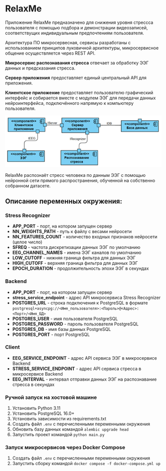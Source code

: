 # RelaxMe

Приложение RelaxMe предназначено для снижения уровня стрессса пользователя с помощью 
подбора и демонстрации видеозаписей, соответствущих индивидуальным предпочтениям 
пользователя. 

Архитектура ПО микросервесная, сервисы разработаны с использованием принципов луковичной архитектуры, 
микросервисное общение осуществляется через REST API.

**Микросервис распознавания стресса** отвечает за обработку ЭЭГ данных и предсказания стресса. 

**Сервер приложения** предоставляет единый центральный API для приложения. 

**Клиентское приложение** предоставляет пользователю графический интерфейс и собирается вместе с модулем ЭЭГ
для передачи данных нейроинтерфейса, подключённого напрямую к компьютеру пользователя.

![img_1.png](docs/images/img_1.png)

RelaxMe распознаёт стресс человека по данным ЭЭГ с помощью нейронной сети прямого
распространения, обученной на собственно собранном датасете.

## Описание переменных окружения:

### Stress Recognizer
- **APP_PORT** - порт, на котором запущен сервер
- **NN_WEIGHTS_PATH** - путь к файлу с весами нейросети
- **NN_FEATURES_COUNT** - количество входных признаков нейросети (целое число) 
- **SFREQ** - частота дискретизации данных ЭЭГ по умолчанию
- **EEG_CHANNEL_NAMES** - имена ЭЭГ каналов по умолчанию
- **LOW_CUTOFF** - нижняя граница фильтра для данных ЭЭГ
- **HIGH_CUTOFF** - верхняя граница фильтра для данных ЭЭГ
- **EPOCH_DURATION** - продолжительность эпохи ЭЭГ в секундах

### Backend
- **APP_PORT** - порт, на котором запущен сервер
- **stress_service_endpoint** - адрес API микросервиса Stress Recognizer 
- **POSTGRES_URL** - строка подключения к PostgreSQL в формате `postgresql+asyncpg://<Имя_пользователя>:<Пароль>@<Адрес>:<Порт>/<Имя_БД>`
- **POSTGRES_USER** - имя пользователя PostgreSQL
- **POSTGRES_PASSWORD** - пароль пользователя PostgreSQL
- **POSTGRES_DB** - имя базы данных PostgreSQL
- **POSTGRES_PORT** - порт PostgreSQL

### Client
- **EEG_SERVICE_ENDPOINT** - адрес API сервиса ЭЭГ в микросервисе Backend
- **STRESS_SERVICE_ENDPOINT** - адрес API сервиса стресса в микросервисе Backend
- **EEG_INTERVAL** - интервал отправки данных ЭЭГ на распознавание стресса в секундах

### Ручной запуск на хостовой машине

1. Установить Python 3.11
2. Установить PostgreSQL 16.0+
3. Установить зависимости из requirements.txt
4. Создать файл `.env` с перечисленными переменными окружения
5. Обновить базу данных командой `alembic upgrade head`
6. Запустить проект командой `python main.py`

### Запуск микросервисов через Docker Compose

1. Создать файл `.env` с перечисленными переменными окружения
2. Запустить сборку командой `docker compose -f docker-compose.yml up`
